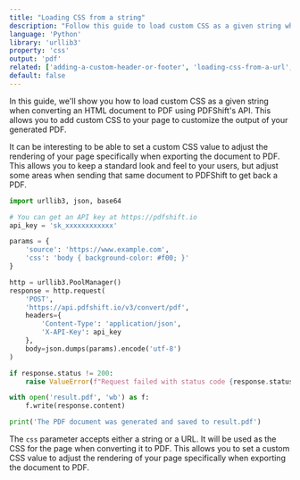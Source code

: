 ```yaml
---
title: "Loading CSS from a string"
description: "Follow this guide to load custom CSS as a given string when converting an HTML document to PDF with PDFShift's API. This guide provides Python code samples with the urllib3 library."
language: 'Python'
library: 'urllib3'
property: 'css'
output: 'pdf'
related: ['adding-a-custom-header-or-footer', 'loading-css-from-a-url', 'loading-javascript-from-a-string', 'loading-javascript-from-a-url']
default: false
---
```


In this guide, we'll show you how to load custom CSS as a given string when converting an HTML document to PDF using PDFShift's API. This allows you to add custom CSS to your page to customize the output of your generated PDF.

It can be interesting to be able to set a custom CSS value to adjust the rendering of your page specifically when exporting the document to PDF.
This allows you to keep a standard look and feel to your users, but adjust some areas when sending that same document to PDFShift to get back a PDF.

```python
import urllib3, json, base64

# You can get an API key at https://pdfshift.io
api_key = 'sk_xxxxxxxxxxxx'

params = {
    'source': 'https://www.example.com',
    'css': 'body { background-color: #f00; }'
}

http = urllib3.PoolManager()
response = http.request(
    'POST',
    'https://api.pdfshift.io/v3/convert/pdf',
    headers={
        'Content-Type': 'application/json',
        'X-API-Key': api_key
    },
    body=json.dumps(params).encode('utf-8')
)

if response.status != 200:
    raise ValueError(f"Request failed with status code {response.status}: {response.data.decode('utf-8')}")

with open('result.pdf', 'wb') as f:
    f.write(response.content)

print('The PDF document was generated and saved to result.pdf')
```

The `css` parameter accepts either a string or a URL. It will be used as the CSS for the page when converting it to PDF. This allows you to set a custom CSS value to adjust the rendering of your page specifically when exporting the document to PDF.